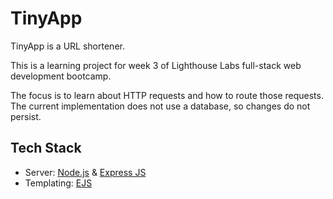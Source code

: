 # TinyApp

TinyApp is a URL shortener.

This is a learning project for week 3 of Lighthouse Labs full-stack web development bootcamp.

The focus is to learn about HTTP requests and how to route those requests. The current implementation does not use a database, so changes do not persist.

## Tech Stack

* Server: [Node.js](https://nodejs.org/en/) & [Express JS](https://expressjs.com/)
* Templating: [EJS](https://ejs.co/)